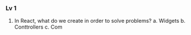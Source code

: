### Lv 1 ###
1. In React, what do we create in order to solve problems?
a. Widgets
b. Conttrollers
c. Com